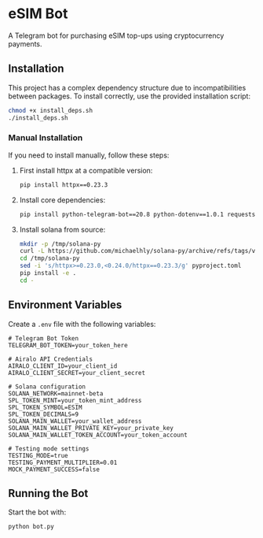 # eSIM Bot

A Telegram bot for purchasing eSIM top-ups using cryptocurrency payments.

## Installation

This project has a complex dependency structure due to incompatibilities between packages. To install correctly, use the provided installation script:

```bash
chmod +x install_deps.sh
./install_deps.sh
```

### Manual Installation

If you need to install manually, follow these steps:

1. First install httpx at a compatible version:
   ```bash
   pip install httpx==0.23.3
   ```

2. Install core dependencies:
   ```bash
   pip install python-telegram-bot==20.8 python-dotenv==1.0.1 requests==2.31.0 aiohttp==3.9.3 certifi==2024.2.2 solders==0.19.0 base58==2.1.1
   ```

3. Install solana from source:
   ```bash
   mkdir -p /tmp/solana-py
   curl -L https://github.com/michaelhly/solana-py/archive/refs/tags/v0.31.0.tar.gz | tar -xz -C /tmp/solana-py --strip-components=1
   cd /tmp/solana-py
   sed -i 's/httpx>=0.23.0,<0.24.0/httpx==0.23.3/g' pyproject.toml
   pip install -e .
   cd -
   ```

## Environment Variables

Create a `.env` file with the following variables:

```
# Telegram Bot Token
TELEGRAM_BOT_TOKEN=your_token_here

# Airalo API Credentials
AIRALO_CLIENT_ID=your_client_id
AIRALO_CLIENT_SECRET=your_client_secret

# Solana configuration
SOLANA_NETWORK=mainnet-beta
SPL_TOKEN_MINT=your_token_mint_address
SPL_TOKEN_SYMBOL=ESIM
SPL_TOKEN_DECIMALS=9
SOLANA_MAIN_WALLET=your_wallet_address
SOLANA_MAIN_WALLET_PRIVATE_KEY=your_private_key
SOLANA_MAIN_WALLET_TOKEN_ACCOUNT=your_token_account

# Testing mode settings
TESTING_MODE=true
TESTING_PAYMENT_MULTIPLIER=0.01
MOCK_PAYMENT_SUCCESS=false
```

## Running the Bot

Start the bot with:

```bash
python bot.py
```
